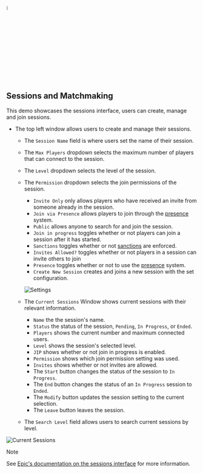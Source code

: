 <a href="/README.md"><img src="/docs/images/PlayEveryWareLogo.gif" alt="README.md" width="5%"/></a>

## **Sessions and Matchmaking**
This demo showcases the sessions interface, users can create, manage and join sessions.
- The top left window allows users to create and manage their sessions.
    - The ``Session Name`` field is where users set the name of their session.
    - The ``Max Players`` dropdown selects the maximum number of players that can connect to the session.
    - The ``Level`` dropdown selects the level of the session.
    - The ``Permission`` dropdown selects the join permissions of the session.
        - ``Invite Only`` only allows players who have received an invite from someone already in the session.
        - ``Join via Presence`` allows players to join through the [presence](https://dev.epicgames.com/docs/epic-account-services/eos-presence-interface) system.
        - ``Public`` allows anyone to search for and join the session.
        - ``Join in progress`` toggles whether or not players can join a session after it has started.
        - ``Sanctions`` toggles whether or not [sanctions](https://dev.epicgames.com/docs/game-services/sanctions-interface) are enforced.
        - ``Invites Allowed?`` toggles whether or not players in a session can invite others to join
        - ``Presence`` toggles whether or not to use the [presence](https://dev.epicgames.com/docs/epic-account-services/eos-presence-interface) system.
        - ``Create New Session`` creates and joins a new session with the set configuration.

        ![Settings](../images/eos_sdk_sessions_settings.png)

    - The ``Current Sessions`` Window shows current sessions with their relevant information.
        - ``Name`` the the session's name.
        - ``Status`` the status of the session, ``Pending``, ``In Progress``, or ``Ended``.
        - ``Players`` shows the current number and maximum connected users.
        - ``Level`` shows the session's selected level.
        - ``JIP`` shows whether or not join in progress is enabled.
        - ``Permission`` shows which join permission setting was used.
        - ``Invites`` shows whether or not invites are allowed.
        - The ``Start`` button changes the status of the session to ``In Progress``.
        - The ``End`` button changes the status of an ``In Progress`` session to ``Ended``.
        - The ``Modify`` button updates the session setting to the current selection.
        - The ``Leave`` button leaves the session.
    - The ``Search Level`` field allows users to search current sessions by level.

![Current Sessions](../images/eos_sdk_sessions_current_sessions.png)

> [!NOTE]
> See [Epic's documentation on the sessions interface](https://dev.epicgames.com/docs/game-services/sessions) for more information.